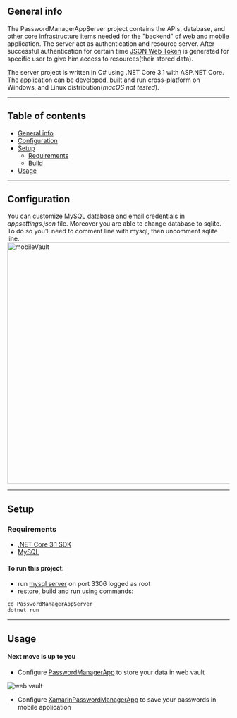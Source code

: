 
## General info
The PasswordManagerAppServer project contains the APIs, database, and other core infrastructure items needed for the "backend" of [web](https://github.com/PrzemyslawRodzik/PasswordManagerApp) and [mobile](https://github.com/PrzemyslawRodzik/XamarinPasswordManagerApp) application. The server act as authentication and resource server. After successful authentication for certain time [JSON Web Token](https://jwt.io/) is generated for specific user to give him access to resources(their stored data).

The server project is written in C# using .NET Core 3.1 with ASP.NET Core. The application can be developed, built and run cross-platform on Windows, and Linux distribution(*macOS not tested*).

---

## Table of contents
* [General info](#general-info)
* [Configuration](#configuration)
* [Setup](#setup)
    * [Requirements](#requirements)
    * [Build](#to-run-this-project)
* [Usage](#usage)

---

## Configuration
 You can customize MySQL database and email credentials in *appsettings.json* file. Moreover you are able to change database to sqlite. To do so you'll need to comment line with mysql, then uncomment sqlite line.
<img src="https://i.ibb.co/6mMgdzY/image.png" alt="mobileVault" title="mobile vault" width="548"/>
 
 ---
 
## Setup
### Requirements

- [.NET Core 3.1 SDK](https://www.microsoft.com/net/download/core)
- [MySQL](https://github.com/mysql/mysql-server)

#### To run this project:
* run [mysql server](https://github.com/mysql/mysql-server) on port 3306 logged as root
* restore, build and run using commands:

```
cd PasswordManagerAppServer
dotnet run
```

---

## Usage

#### Next move is up to you

* Configure [PasswordManagerApp](https://github.com/PrzemyslawRodzik/PasswordManagerApp) to store your data in web vault

![web vault](https://i.ibb.co/Gsx518L/image.png)
* Configure [XamarinPasswordManagerApp](https://github.com/PrzemyslawRodzik/XamarinPasswordManagerApp) to save your passwords in mobile application





